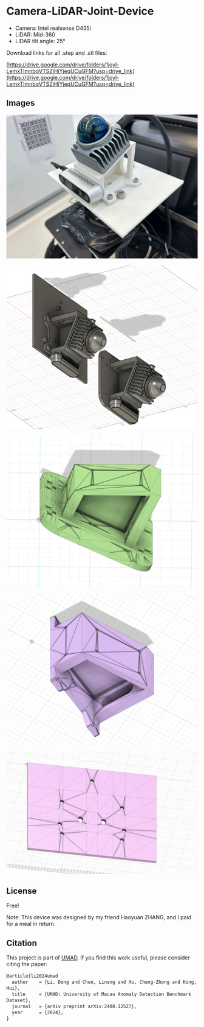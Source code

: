 

# Camera-LiDAR-Joint-Device

- Camera: Intel realsense D435i
- LiDAR: Mid-360
- LIDAR tilt angle: 25°

Download links for all .step and .stl files:

[https://drive.google.com/drive/folders/1joyl-LemxTImnbqVTSZiHiYjeqUCuGFM?usp=drive_link](https://drive.google.com/drive/folders/1joyl-LemxTImnbqVTSZiHiYjeqUCuGFM?usp=drive_link)

## Images

![1](IMG/1.jpg)

![1](IMG/1.png)

![2](IMG/2.png)

![3](IMG/3.png)

![4](IMG/4.png)

## License

Free!

Note: This device was designed by my friend Haoyuan ZHANG, and I paid for a meal in return.

## Citation

This project is part of [UMAD](https://github.com/IMRL/UMAD). If you find this work useful, please consider citing the paper:

```
@article{li2024umad
  author    = {Li, Dong and Chen, Lineng and Xu, Cheng-Zhong and Kong, Hui},
  title     = {UMAD: University of Macau Anomaly Detection Benchmark Dataset},
  journal   = {arXiv preprint arXiv:2408.12527},
  year      = {2024},
}
```
